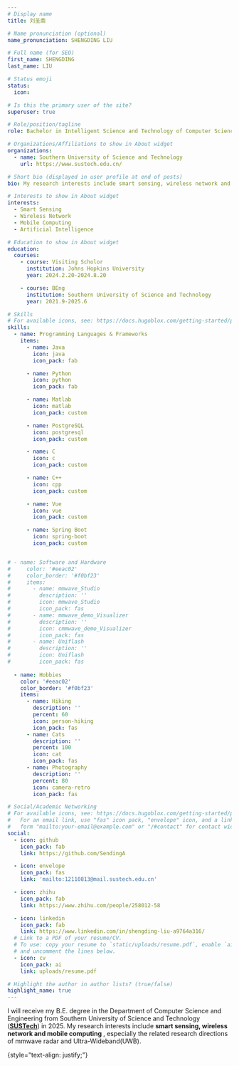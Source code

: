 ```yaml
---
# Display name
title: 刘圣鼎

# Name pronunciation (optional)
name_pronunciation: SHENGDING LIU

# Full name (for SEO)
first_name: SHENGDING
last_name: LIU

# Status emoji
status:
  icon: 

# Is this the primary user of the site?
superuser: true

# Role/position/tagline
role: Bachelor in Intelligent Science and Technology of Computer Science and Engineering Department 

# Organizations/Affiliations to show in About widget
organizations:
  - name: Southern University of Science and Technology
    url: https://www.sustech.edu.cn/

# Short bio (displayed in user profile at end of posts)
bio: My research interests include smart sensing, wireless network and mobile computing, especially the related research directions of mmwave radar and Ultra-Wideband(UWB).

# Interests to show in About widget
interests:
  - Smart Sensing
  - Wireless Network
  - Mobile Computing
  - Artificial Intelligence

# Education to show in About widget
education:
  courses:
    - course: Visiting Scholor
      institution: Johns Hopkins University
      year: 2024.2.20-2024.8.20

    - course: BEng
      institution: Southern University of Science and Technology
      year: 2021.9-2025.6

# Skills
# For available icons, see: https://docs.hugoblox.com/getting-started/page-builder/#icons
skills:
  - name: Programming Languages & Frameworks
    items:
      - name: Java
        icon: java
        icon_pack: fab

      - name: Python
        icon: python
        icon_pack: fab

      - name: Matlab
        icon: matlab
        icon_pack: custom

      - name: PostgreSQL
        icon: postgresql
        icon_pack: custom

      - name: C
        icon: c
        icon_pack: custom

      - name: C++
        icon: cpp
        icon_pack: custom

      - name: Vue
        icon: vue
        icon_pack: custom

      - name: Spring Boot
        icon: spring-boot
        icon_pack: custom


# - name: Software and Hardware
#     color: '#eeac02'
#     color_border: '#f0bf23'
#     items:
#       - name: mmwave_Studio
#         description: ''
#         icon: mmwave_Studio
#         icon_pack: fas
#       - name: mmwave_demo_Visualizer
#         description: ''
#         icon: cmmwave_demo_Visualizer
#         icon_pack: fas
#       - name: Uniflash
#         description: ''
#         icon: Uniflash
#         icon_pack: fas
        
  - name: Hobbies
    color: '#eeac02'
    color_border: '#f0bf23'
    items:
      - name: Hiking
        description: ''
        percent: 60
        icon: person-hiking
        icon_pack: fas
      - name: Cats
        description: ''
        percent: 100
        icon: cat
        icon_pack: fas
      - name: Photography
        description: ''
        percent: 80
        icon: camera-retro
        icon_pack: fas

# Social/Academic Networking
# For available icons, see: https://docs.hugoblox.com/getting-started/page-builder/#icons
#   For an email link, use "fas" icon pack, "envelope" icon, and a link in the
#   form "mailto:your-email@example.com" or "/#contact" for contact widget.
social:
  - icon: github
    icon_pack: fab
    link: https://github.com/SendingA

  - icon: envelope
    icon_pack: fas
    link: 'mailto:12110813@mail.sustech.edu.cn'

  - icon: zhihu
    icon_pack: fab
    link: https://www.zhihu.com/people/258012-58   

  - icon: linkedin
    icon_pack: fab
    link: https://www.linkedin.com/in/shengding-liu-a9764a316/
  # Link to a PDF of your resume/CV.
  # To use: copy your resume to `static/uploads/resume.pdf`, enable `ai` icons in `params.yaml`,
  # and uncomment the lines below.
  - icon: cv
    icon_pack: ai
    link: uploads/resume.pdf

# Highlight the author in author lists? (true/false)
highlight_name: true
---
```

I will receive my B.E. degree in the Department of Computer Science and Engineering from Southern University of Science and Technology (<a href="https://sustech.edu.cn"><strong>SUSTech</strong></a>) in 2025. My research interests include <strong> smart sensing, wireless network and mobile computing </strong>, especially the related research directions of mmwave radar and Ultra-Wideband(UWB).

{style="text-align: justify;"}
